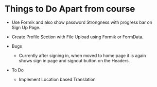 # Things to Do Apart from course

- Use Formik and also show password Strongness with progress bar on Sign Up Page.
- Create Profile Section with File Upload using Formik or FormData.

- Bugs

  - Currently after signing in, when moved to home page it is again shows sign in page and signout button on the Headers.

- To Do
  - Implement Location based Translation
